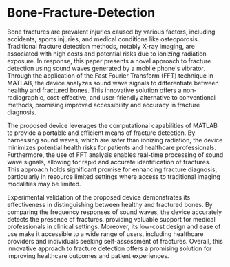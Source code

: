 # Bone-Fracture-Detection

Bone fractures are prevalent injuries caused by various factors, including accidents, sports 
injuries, and medical conditions like osteoporosis. Traditional fracture detection methods, 
notably X-ray imaging, are associated with high costs and potential risks due to ionizing 
radiation exposure. In response, this paper presents a novel approach to fracture detection 
using sound waves generated by a mobile phone's vibrator. Through the application of the 
Fast Fourier Transform (FFT) technique in MATLAB, the device analyzes sound wave 
signals to differentiate between healthy and fractured bones. This innovative solution offers a 
non-radiographic, cost-effective, and user-friendly alternative to conventional methods, 
promising improved accessibility and accuracy in fracture diagnosis. 
 
The proposed device leverages the computational capabilities of MATLAB to provide a 
portable and efficient means of fracture detection. By harnessing sound waves, which are 
safer than ionizing radiation, the device minimizes potential health risks for patients and 
healthcare professionals. Furthermore, the use of FFT analysis enables real-time processing 
of sound wave signals, allowing for rapid and accurate identification of fractures. This 
approach holds significant promise for enhancing fracture diagnosis, particularly in resource
limited settings where access to traditional imaging modalities may be limited. 
 
Experimental validation of the proposed device demonstrates its effectiveness in 
distinguishing between healthy and fractured bones. By comparing the frequency responses 
of sound waves, the device accurately detects the presence of fractures, providing valuable 
support for medical professionals in clinical settings. Moreover, its low-cost design and ease 
of use make it accessible to a wide range of users, including healthcare providers and 
individuals seeking self-assessment of fractures. Overall, this innovative approach to fracture 
detection offers a promising solution for improving healthcare outcomes and patient 
experiences.
